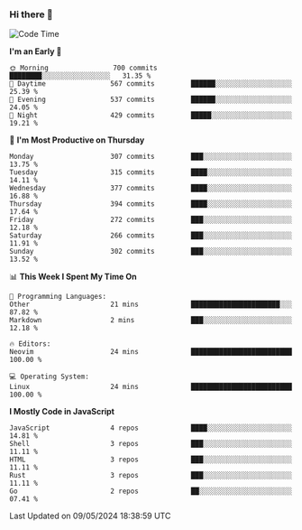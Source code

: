 ### Hi there 👋
<!--START_SECTION:waka-->
![Code Time](http://img.shields.io/badge/Code%20Time-307%20hrs%2021%20mins-blue)

**I'm an Early 🐤** 

```text
🌞 Morning                700 commits         ████████░░░░░░░░░░░░░░░░░   31.35 % 
🌆 Daytime                567 commits         ██████░░░░░░░░░░░░░░░░░░░   25.39 % 
🌃 Evening                537 commits         ██████░░░░░░░░░░░░░░░░░░░   24.05 % 
🌙 Night                  429 commits         █████░░░░░░░░░░░░░░░░░░░░   19.21 % 
```
📅 **I'm Most Productive on Thursday** 

```text
Monday                   307 commits         ███░░░░░░░░░░░░░░░░░░░░░░   13.75 % 
Tuesday                  315 commits         ████░░░░░░░░░░░░░░░░░░░░░   14.11 % 
Wednesday                377 commits         ████░░░░░░░░░░░░░░░░░░░░░   16.88 % 
Thursday                 394 commits         ████░░░░░░░░░░░░░░░░░░░░░   17.64 % 
Friday                   272 commits         ███░░░░░░░░░░░░░░░░░░░░░░   12.18 % 
Saturday                 266 commits         ███░░░░░░░░░░░░░░░░░░░░░░   11.91 % 
Sunday                   302 commits         ███░░░░░░░░░░░░░░░░░░░░░░   13.52 % 
```


📊 **This Week I Spent My Time On** 

```text
💬 Programming Languages: 
Other                    21 mins             ██████████████████████░░░   87.82 % 
Markdown                 2 mins              ███░░░░░░░░░░░░░░░░░░░░░░   12.18 % 

🔥 Editors: 
Neovim                   24 mins             █████████████████████████   100.00 % 

💻 Operating System: 
Linux                    24 mins             █████████████████████████   100.00 % 
```

**I Mostly Code in JavaScript** 

```text
JavaScript               4 repos             ████░░░░░░░░░░░░░░░░░░░░░   14.81 % 
Shell                    3 repos             ███░░░░░░░░░░░░░░░░░░░░░░   11.11 % 
HTML                     3 repos             ███░░░░░░░░░░░░░░░░░░░░░░   11.11 % 
Rust                     3 repos             ███░░░░░░░░░░░░░░░░░░░░░░   11.11 % 
Go                       2 repos             ██░░░░░░░░░░░░░░░░░░░░░░░   07.41 % 
```




 Last Updated on 09/05/2024 18:38:59 UTC
<!--END_SECTION:waka-->

<!--
**YoganshSharma/YoganshSharma** is a ✨ _special_ ✨ repository because its `README.md` (this file) appears on your GitHub profile.

Here are some ideas to get you started:

- 🔭 I’m currently working on ...
- 🌱 I’m currently learning ...
- 👯 I’m looking to collaborate on ...
- 🤔 I’m looking for help with ...
- 💬 Ask me about ...
- 📫 How to reach me: ...
- 😄 Pronouns: ...
- ⚡ Fun fact: ...
-->
